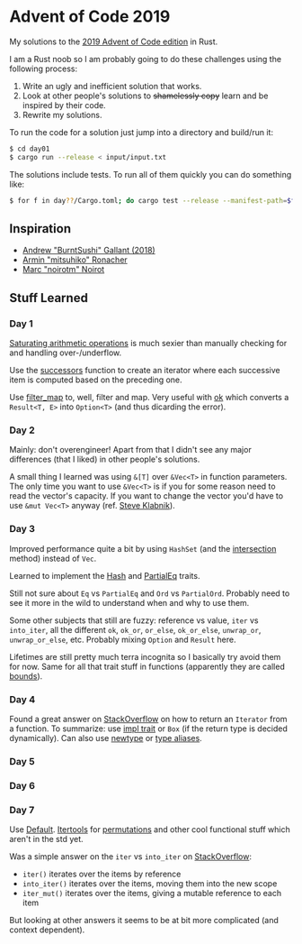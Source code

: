 # Advent of Code 2019

My solutions to the [2019 Advent of Code edition](https://adventofcode.com/) in Rust.

I am a Rust noob so I am probably going to do these challenges using the following process:

1. Write an ugly and inefficient solution that works.
2. Look at other people's solutions to ~~shamelessly copy~~ learn and be inspired by their code.
3. Rewrite my solutions.

To run the code for a solution just jump into a directory and build/run it:

```bash
$ cd day01
$ cargo run --release < input/input.txt
```

The solutions include tests. To run all of them quickly you can do something like:

```bash
$ for f in day??/Cargo.toml; do cargo test --release --manifest-path=$f; done
```

## Inspiration

- [Andrew "BurntSushi" Gallant (2018)](https://github.com/BurntSushi/advent-of-code)
- [Armin "mitsuhiko" Ronacher](https://github.com/mitsuhiko/aoc19)
- [Marc "noirotm" Noirot](https://github.com/noirotm/advent-of-code-2019)

## Stuff Learned

### Day 1

[Saturating arithmetic operations](https://doc.rust-lang.org/std/primitive.u64.html#method.saturating_sub) is much
sexier than manually checking for and handling over-/underflow.

Use the [successors](https://doc.rust-lang.org/std/iter/fn.successors.html) function to create an iterator where each successive item
is computed based on the preceding one.

Use [filter_map](https://doc.rust-lang.org/std/iter/trait.Iterator.html#method.filter_map) to, well, filter and map.
Very useful with [ok](https://doc.rust-lang.org/std/result/enum.Result.html#method.ok) which converts a `Result<T, E>` into `Option<T>`
(and thus dicarding the error).

### Day 2

Mainly: don't overengineer! Apart from that I didn't see any major differences (that I liked) in other people's solutions.

A small thing I learned was using `&[T]` over `&Vec<T>` in function parameters.
The only time you want to use `&Vec<T>`
is if you for some reason need to read the vector's capacity.
If you want to change the vector you'd have to use `&mut Vec<T>` anyway (ref. [Steve
Klabnik](https://www.reddit.com/r/rust/comments/8kujd1/newbie_correct_way_to_pass_vector_of_references/)).

### Day 3

Improved performance quite a bit by using `HashSet` (and the
[intersection](https://doc.rust-lang.org/std/collections/struct.HashSet.html#method.intersection) method) instead of
`Vec`.

Learned to implement the [Hash](https://doc.rust-lang.org/std/hash/trait.Hash.html) and
[PartialEq](https://doc.rust-lang.org/std/cmp/trait.PartialEq.html) traits.

Still not sure about `Eq` vs `PartialEq` and `Ord` vs `PartialOrd`. Probably need to see it more in the wild to
understand when and why to use them.

Some other subjects that still are fuzzy: reference vs value, `iter` vs `into_iter`, all the different `ok`, `ok_or`,
`or_else`, `ok_or_else`, `unwrap_or`, `unwrap_or_else`, etc. Probably mixing `Option` and `Result` here.

Lifetimes are still pretty much terra incognita so I basically try avoid them for now. Same for all that trait stuff in
functions (apparently they are called [bounds](https://doc.rust-lang.org/rust-by-example/generics/bounds.html)).

### Day 4

Found a great answer on
[StackOverflow](https://stackoverflow.com/questions/27535289/what-is-the-correct-way-to-return-an-iterator-or-any-other-trait)
on how to return an `Iterator` from a function. To summarize: use [impl
trait](https://github.com/rust-lang/rfcs/blob/master/text/1522-conservative-impl-trait.md) or  `Box` (if the return
type is decided dynamically). Can
also use [newtype](https://doc.rust-lang.org/1.0.0/style/features/types/newtype.html) or [type
aliases](https://doc.rust-lang.org/1.1.0/book/type-aliases.html).

### Day 5

### Day 6

### Day 7

Use [Default](https://doc.rust-lang.org/std/default/trait.Default.html).
[Itertools](https://docs.rs/itertools/0.8.2/itertools/) for
[permutations](https://docs.rs/itertools/0.8.2/itertools/trait.Itertools.html#method.permutations) and other cool
functional stuff which aren't in the std yet.

Was a simple answer on the `iter` vs `into_iter` on
[StackOverflow](https://stackoverflow.com/questions/34733811/what-is-the-difference-between-iter-and-into-iter):

- `iter()` iterates over the items by reference
- `into_iter()` iterates over the items, moving them into the new scope
- `iter_mut()` iterates over the items, giving a mutable reference to each item

But looking at other answers it seems to be at bit more complicated (and context dependent).
